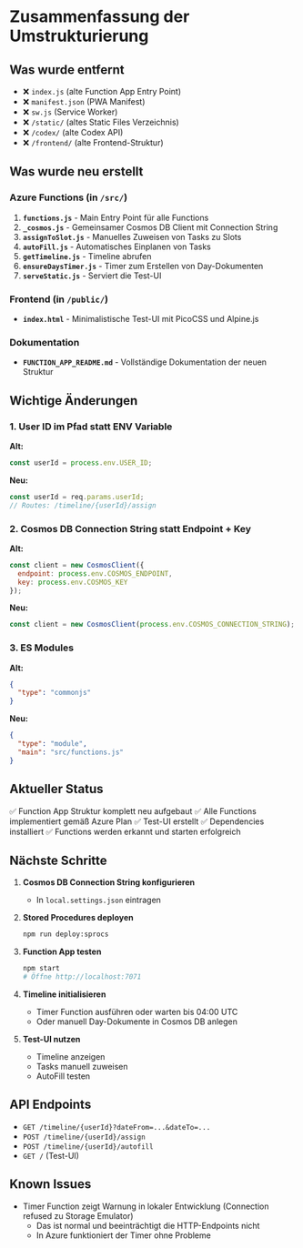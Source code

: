 # Zusammenfassung der Umstrukturierung

## Was wurde entfernt

- ❌ `index.js` (alte Function App Entry Point)
- ❌ `manifest.json` (PWA Manifest)
- ❌ `sw.js` (Service Worker)
- ❌ `/static/` (altes Static Files Verzeichnis)
- ❌ `/codex/` (alte Codex API)
- ❌ `/frontend/` (alte Frontend-Struktur)

## Was wurde neu erstellt

### Azure Functions (in `/src/`)

1. **`functions.js`** - Main Entry Point für alle Functions
2. **`_cosmos.js`** - Gemeinsamer Cosmos DB Client mit Connection String
3. **`assignToSlot.js`** - Manuelles Zuweisen von Tasks zu Slots
4. **`autoFill.js`** - Automatisches Einplanen von Tasks
5. **`getTimeline.js`** - Timeline abrufen
6. **`ensureDaysTimer.js`** - Timer zum Erstellen von Day-Dokumenten
7. **`serveStatic.js`** - Serviert die Test-UI

### Frontend (in `/public/`)

- **`index.html`** - Minimalistische Test-UI mit PicoCSS und Alpine.js

### Dokumentation

- **`FUNCTION_APP_README.md`** - Vollständige Dokumentation der neuen Struktur

## Wichtige Änderungen

### 1. User ID im Pfad statt ENV Variable

**Alt:**
```javascript
const userId = process.env.USER_ID;
```

**Neu:**
```javascript
const userId = req.params.userId;
// Routes: /timeline/{userId}/assign
```

### 2. Cosmos DB Connection String statt Endpoint + Key

**Alt:**
```javascript
const client = new CosmosClient({
  endpoint: process.env.COSMOS_ENDPOINT,
  key: process.env.COSMOS_KEY
});
```

**Neu:**
```javascript
const client = new CosmosClient(process.env.COSMOS_CONNECTION_STRING);
```

### 3. ES Modules

**Alt:**
```json
{
  "type": "commonjs"
}
```

**Neu:**
```json
{
  "type": "module",
  "main": "src/functions.js"
}
```

## Aktueller Status

✅ Function App Struktur komplett neu aufgebaut
✅ Alle Functions implementiert gemäß Azure Plan
✅ Test-UI erstellt
✅ Dependencies installiert
✅ Functions werden erkannt und starten erfolgreich

## Nächste Schritte

1. **Cosmos DB Connection String konfigurieren**
   - In `local.settings.json` eintragen
   
2. **Stored Procedures deployen**
   ```bash
   npm run deploy:sprocs
   ```

3. **Function App testen**
   ```bash
   npm start
   # Öffne http://localhost:7071
   ```

4. **Timeline initialisieren**
   - Timer Function ausführen oder warten bis 04:00 UTC
   - Oder manuell Day-Dokumente in Cosmos DB anlegen

5. **Test-UI nutzen**
   - Timeline anzeigen
   - Tasks manuell zuweisen
   - AutoFill testen

## API Endpoints

- `GET /timeline/{userId}?dateFrom=...&dateTo=...`
- `POST /timeline/{userId}/assign`
- `POST /timeline/{userId}/autofill`
- `GET /` (Test-UI)

## Known Issues

- Timer Function zeigt Warnung in lokaler Entwicklung (Connection refused zu Storage Emulator)
  - Das ist normal und beeinträchtigt die HTTP-Endpoints nicht
  - In Azure funktioniert der Timer ohne Probleme
